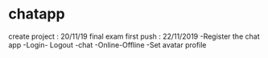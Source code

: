 # chatapp
create project : 20/11/19
final exam
first push : 22/11/2019
-Register the chat app
-Login- Logout
-chat
-Online-Offline
-Set avatar profile



